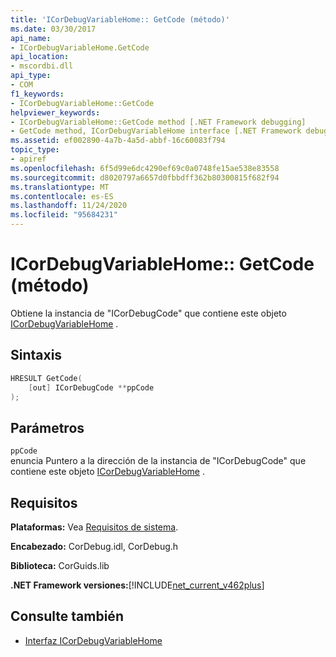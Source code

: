 ```yaml
---
title: 'ICorDebugVariableHome:: GetCode (método)'
ms.date: 03/30/2017
api_name:
- ICorDebugVariableHome.GetCode
api_location:
- mscordbi.dll
api_type:
- COM
f1_keywords:
- ICorDebugVariableHome::GetCode
helpviewer_keywords:
- ICorDebugVariableHome::GetCode method [.NET Framework debugging]
- GetCode method, ICorDebugVariableHome interface [.NET Framework debugging]
ms.assetid: ef002890-4a7b-4a5d-abbf-16c60083f794
topic_type:
- apiref
ms.openlocfilehash: 6f5d99e6dc4290ef69c0a0748fe15ae538e83558
ms.sourcegitcommit: d8020797a6657d0fbbdff362b80300815f682f94
ms.translationtype: MT
ms.contentlocale: es-ES
ms.lasthandoff: 11/24/2020
ms.locfileid: "95684231"
---
```

# <a name="icordebugvariablehomegetcode-method"></a>ICorDebugVariableHome:: GetCode (método)

Obtiene la instancia de "ICorDebugCode" que contiene este objeto [ICorDebugVariableHome](icordebugvariablehome-interface.md) .  
  
## <a name="syntax"></a>Sintaxis  
  
```cpp  
HRESULT GetCode(  
    [out] ICorDebugCode **ppCode  
);  
```  
  
## <a name="parameters"></a>Parámetros  

 `ppCode`  
 enuncia Puntero a la dirección de la instancia de "ICorDebugCode" que contiene este objeto [ICorDebugVariableHome](icordebugvariablehome-interface.md) .  
  
## <a name="requirements"></a>Requisitos  

 **Plataformas:** Vea [Requisitos de sistema](../../get-started/system-requirements.md).  
  
 **Encabezado:** CorDebug.idl, CorDebug.h  
  
 **Biblioteca:** CorGuids.lib  
  
 **.NET Framework versiones:**[!INCLUDE[net_current_v462plus](../../../../includes/net-current-v462plus-md.md)]  
  
## <a name="see-also"></a>Consulte también

- [Interfaz ICorDebugVariableHome](icordebugvariablehome-interface.md)
